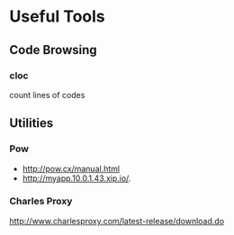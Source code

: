 Useful Tools
============

Code Browsing
-------------

### cloc
count lines of codes


Utilities
---------
### Pow
- http://pow.cx/manual.html
- http://myapp.10.0.1.43.xip.io/.

### Charles Proxy
http://www.charlesproxy.com/latest-release/download.do

